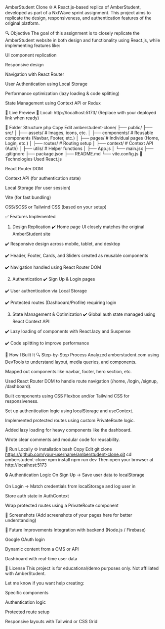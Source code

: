 AmberStudent Clone 🌐
A React.js-based replica of AmberStudent, developed as part of a NxtWave sprint assignment. This project aims to replicate the design, responsiveness, and authentication features of the original platform.

🔍 Objective
The goal of this assignment is to closely replicate the AmberStudent website in both design and functionality using React.js, while implementing features like:

UI component replication

Responsive design

Navigation with React Router

User Authentication using Local Storage

Performance optimization (lazy loading & code splitting)

State Management using Context API or Redux

🚀 Live Preview
📍 Local: http://localhost:5173/
(Replace with your deployed link when ready)

📂 Folder Structure
php
Copy
Edit
amberstudent-clone/
├── public/
├── src/
│   ├── assets/           # Images, icons, etc.
│   ├── components/       # Reusable components (Navbar, Footer, etc.)
│   ├── pages/            # Individual pages (Home, Login, etc.)
│   ├── routes/           # Routing setup
│   ├── context/          # Context API (Auth)
│   ├── utils/            # Helper functions
│   ├── App.js
│   └── main.jsx
├── .gitignore
├── package.json
├── README.md
└── vite.config.js
🔧 Technologies Used
React.js

React Router DOM

Context API (for authentication state)

Local Storage (for user session)

Vite (for fast bundling)

CSS/SCSS or Tailwind CSS (based on your setup)

✅ Features Implemented
1. Design Replication
✔️ Home page UI closely matches the original AmberStudent site

✔️ Responsive design across mobile, tablet, and desktop

✔️ Header, Footer, Cards, and Sliders created as reusable components

✔️ Navigation handled using React Router DOM

2. Authentication
✔️ Sign Up & Login pages

✔️ User authentication via Local Storage

✔️ Protected routes (Dashboard/Profile) requiring login

3. State Management & Optimization
✔️ Global auth state managed using React Context API

✔️ Lazy loading of components with React.lazy and Suspense

✔️ Code splitting to improve performance

📄 How I Built It
🔍 Step-by-Step Process
Analyzed amberstudent.com using DevTools to understand layout, media queries, and components.

Mapped out components like navbar, footer, hero section, etc.

Used React Router DOM to handle route navigation (/home, /login, /signup, /dashboard).

Built components using CSS Flexbox and/or Tailwind CSS for responsiveness.

Set up authentication logic using localStorage and useContext.

Implemented protected routes using custom PrivateRoute logic.

Added lazy loading for heavy components like the dashboard.

Wrote clear comments and modular code for reusability.

🧪 Run Locally
⚙️ Installation
bash
Copy
Edit
git clone https://github.com/your-username/amberstudent-clone.git
cd amberstudent-clone
npm install
npm run dev
Then open your browser at http://localhost:5173

🔒 Authentication Logic
On Sign Up → Save user data to localStorage

On Login → Match credentials from localStorage and log user in

Store auth state in AuthContext

Wrap protected routes using a PrivateRoute component

📸 Screenshots
(Add screenshots of your pages here for better understanding)

📘 Future Improvements
Integration with backend (Node.js / Firebase)

Google OAuth login

Dynamic content from a CMS or API

Dashboard with real-time user data

📑 License
This project is for educational/demo purposes only. Not affiliated with AmberStudent.

Let me know if you want help creating:

Specific components

Authentication logic

Protected route setup

Responsive layouts with Tailwind or CSS Grid
